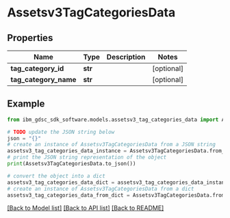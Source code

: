 # Assetsv3TagCategoriesData


## Properties

Name | Type | Description | Notes
------------ | ------------- | ------------- | -------------
**tag_category_id** | **str** |  | [optional] 
**tag_category_name** | **str** |  | [optional] 

## Example

```python
from ibm_gdsc_sdk_software.models.assetsv3_tag_categories_data import Assetsv3TagCategoriesData

# TODO update the JSON string below
json = "{}"
# create an instance of Assetsv3TagCategoriesData from a JSON string
assetsv3_tag_categories_data_instance = Assetsv3TagCategoriesData.from_json(json)
# print the JSON string representation of the object
print(Assetsv3TagCategoriesData.to_json())

# convert the object into a dict
assetsv3_tag_categories_data_dict = assetsv3_tag_categories_data_instance.to_dict()
# create an instance of Assetsv3TagCategoriesData from a dict
assetsv3_tag_categories_data_from_dict = Assetsv3TagCategoriesData.from_dict(assetsv3_tag_categories_data_dict)
```
[[Back to Model list]](../README.md#documentation-for-models) [[Back to API list]](../README.md#documentation-for-api-endpoints) [[Back to README]](../README.md)



